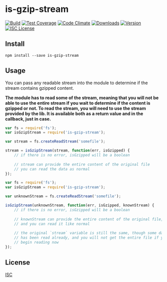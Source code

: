 # is-gzip-stream

[![Build][1]][2] [![Test Coverage][3]][4] [![Code Climate][5]][6] [![Downloads][7]][8] [![Version][9]][8] [![ISC License][10]][11] 

[1]: https://travis-ci.org/catdad/is-gzip-stream.svg?branch=master
[2]: https://travis-ci.org/catdad/is-gzip-stream

[3]: https://codeclimate.com/github/catdad/is-gzip-stream/badges/coverage.svg
[4]: https://codeclimate.com/github/catdad/is-gzip-stream/coverage

[5]: https://codeclimate.com/github/catdad/is-gzip-stream/badges/gpa.svg
[6]: https://codeclimate.com/github/catdad/is-gzip-stream

[7]: https://img.shields.io/npm/dm/is-gzip-stream.svg
[8]: https://www.npmjs.com/package/is-gzip-stream

[9]: https://img.shields.io/npm/v/is-gzip-stream.svg

[10]: https://img.shields.io/npm/l/is-gzip-stream.svg
[11]: http://opensource.org/licenses/ISC

## Install

    npm install --save is-gzip-stream
    
## Usage

You can pass any readable stream into the module to determine if the stream contains gzipped content.

**The module has to read some of the stream, meaning that you will not be able to use the entire stream if you wait to determine if the content is gzipped or not. To read the stream, you will need to use the stream provided by the lib. It is available both as a return value and in the callback, just in case.**

```javascript
var fs = require('fs');
var isGzipStream = require('is-gzip-stream');

var stream = fs.createReadStream('somefile');

stream = isGzipStream(stream, function(err, isGzipped) {
    // if there is no error, isGzipped will be a boolean
    
    // stream can provide the entire content of the original file
    // you can read the data as normal
});
```

```javascript
var fs = require('fs');
var isGzipStream = require('is-gzip-stream');

var unknownStream = fs.createReadStream('somefile');

isGzipStream(unknownStream, function(err, isGzipped, knownStream) {
    // if there is no error, isGzipped will be a boolean
    
    // knownStream can provide the entire content of the original file,
    // and you can read it like normal
    
    // the original `stream` variable is still the same, though some data
    // has been read already, and you will not get the entire file if you
    // begin reading now
});
```

## License

[ISC](http://spdx.org/licenses/ISC)
